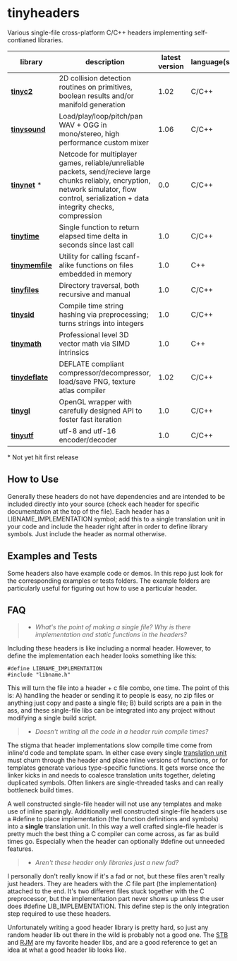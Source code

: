 # tinyheaders

Various single-file cross-platform C/C++ headers implementing self-contianed libraries.

| library | description | latest version| language(s) | license
|---------|-------------|---------------|-------------|--------
**[tinyc2](tinyc2.h)** | 2D collision detection routines on primitives, boolean results and/or manifold generation | 1.02 |C/C++ | zlib
**[tinysound](tinysound.h)** | Load/play/loop/pitch/pan WAV + OGG in mono/stereo, high performance custom mixer | 1.06 | C/C++ | zlib
**[tinynet](tinynet.h)** &ast; | Netcode for multiplayer games, reliable/unreliable packets, send/recieve large chunks reliably, encryption, network simulator, flow control, serialization + data integrity checks, compression | 0.0 | C/C++ | zlib
**[tinytime](tinytime.h)** | Single function to return elapsed time delta in seconds since last call | 1.0 | C/C++ | zlib
**[tinymemfile](tinymemfile.h)** | Utility for calling fscanf-alike functions on files embedded in memory | 1.0 | C++ | zlib
**[tinyfiles](tinyfiles.h)** | Directory traversal, both recursive and manual | 1.0 | C/C++ | zlib
**[tinysid](tinysid.h)** | Compile time string hashing via preprocessing; turns strings into integers | 1.0 | C/C++ | zlib
**[tinymath](tinymath.h)** | Professional level 3D vector math via SIMD intrinsics | 1.0 | C++ | zlib
**[tinydeflate](tinydeflate.h)** | DEFLATE compliant compressor/decompressor, load/save PNG, texture atlas compiler | 1.02 | C/C++ | public domain
**[tinygl](tinygl.h)** | OpenGL wrapper with carefully designed API to foster fast iteration | 1.0 | C/C++ | zlib
**[tinyutf](tinyutf.h)** | utf-8 and utf-16 encoder/decoder | 1.0 | C/C++ | public domain

&ast; Not yet hit first release

How to Use
----------

Generally these headers do not have dependencies and are intended to be included directly into your source (check each header for specific documentation at the top of the file). Each header has a LIBNAME_IMPLEMENTATION symbol; add this to a single translation unit in your code and include the header right after in order to define library symbols. Just include the header as normal otherwise.

Examples and Tests
-----------------

Some headers also have example code or demos. In this repo just look for the corresponding examples or tests folders. The example folders are particularly useful for figuring out how to use a particular header.

FAQ
---

> - *What's the point of making a single file? Why is there implementation and static functions in the headers?*

Including these headers is like including a normal header. However, to define the implementation each header looks something like this:

    #define LIBNAME_IMPLEMENTATION
    #include "libname.h"

This will turn the file into a header + c file combo, one time. The point of this is: A) handling the header or sending it to people is easy, no zip files or anything just copy and paste a single file; B) build scripts are a pain in the ass, and these single-file libs can be integrated into any project without modifying a single build script.

> - *Doesn't writing all the code in a header ruin compile times?*

The stigma that header implementations slow compile time come from inline'd code and template spam. In either case every single [translation unit](https://en.wikipedia.org/wiki/Translation_unit_(programming)) must churn through the header and place inline versions of functions, or for templates generate various type-specific functions. It gets worse once the linker kicks in and needs to coalesce translation units together, deleting duplicated symbols. Often linkers are single-threaded tasks and can really bottleneck build times.

A well constructed single-file header will not use any templates and make use of inline sparingly. Additionally well constructed single-file headers use a #define to place implementation (the function definitions and symbols) into a **single** translation unit. In this way a well crafted single-file header is pretty much the best thing a C compiler can come across, as far as build times go. Especially when the header can optionally #define out unneeded features.

> - *Aren't these header only libraries just a new fad?*

I personally don't really know if it's a fad or not, but these files aren't really just headers. They are headers with the .C file part (the implementation) attached to the end. It's two different files stuck together with the C preprocessor, but the implementation part never shows up unless the user does #define LIB_IMPLEMENTATION. This define step is the only integration step required to use these headers.

Unfortunately writing a good header library is pretty hard, so just any random header lib out there in the wild is probably not a good one. The [STB](https://www.google.com/url?sa=t&rct=j&q=&esrc=s&source=web&cd=1&cad=rja&uact=8&ved=0ahUKEwihsabx0qHSAhVX0WMKHVnyAZ0QFggaMAA&url=https%3A%2F%2Fgithub.com%2Fnothings%2Fstb&usg=AFQjCNHkcM-rQ-cn3VbNhQZ3lnwpnSrCWQ&sig2=bg0yIt7IhNkQy6_nMcuYZw&bvm=bv.147448319,d.cGc) and [RJM](https://github.com/rmitton/rjm) are my favorite header libs, and are a good reference to get an idea at what a good header lib looks like.
